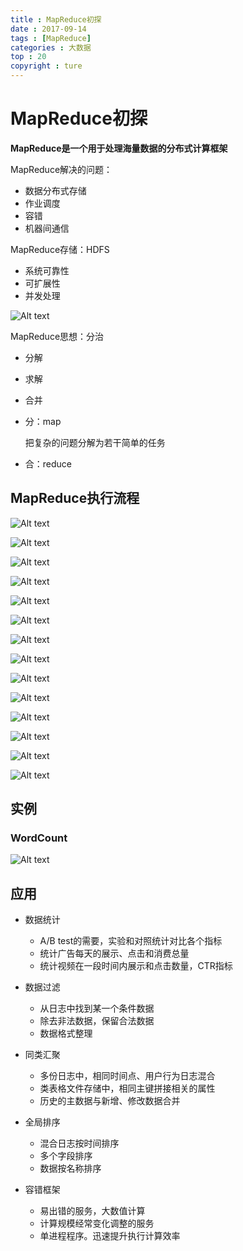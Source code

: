 ```yaml
---
title : MapReduce初探
date : 2017-09-14
tags : [MapReduce]
categories : 大数据
top : 20
copyright : ture
---
```


# MapReduce初探

**MapReduce是一个用于处理海量数据的分布式计算框架**

MapReduce解决的问题：
- 数据分布式存储
- 作业调度
- 容错
- 机器间通信

<!-- more-->

MapReduce存储：HDFS
- 系统可靠性
- 可扩展性
- 并发处理

![Alt text](/images/mr-learn/HDFS.png)

MapReduce思想：分治
- 分解

- 求解

- 合并

- 分：map

  把复杂的问题分解为若干简单的任务

- 合：reduce



## MapReduce执行流程

![Alt text](/images/mr-learn/MR1.png)

![Alt text](/images/mr-learn/MR2.png)

![Alt text](/images/mr-learn/MR3.png)

![Alt text](/images/mr-learn/MR4.png)

![Alt text](/images/mr-learn/MR5.png)

![Alt text](/images/mr-learn/MR6.png)

![Alt text](/images/mr-learn/MR7.png)

![Alt text](/images/mr-learn/MR8.png)

![Alt text](/images/mr-learn/MR9.png)

![Alt text](/images/mr-learn/MR10.png)

![Alt text](/images/mr-learn/MR11.png)

![Alt text](/images/mr-learn/MR12.png)

![Alt text](/images/mr-learn/MR13.png)

![Alt text](/images/mr-learn/MR14.png)



## 实例

### WordCount

![Alt text](/images/mr-learn/WordCount.png)



## 应用

- 数据统计
  - A/B test的需要，实验和对照统计对比各个指标
  - 统计广告每天的展示、点击和消费总量
  - 统计视频在一段时间内展示和点击数量，CTR指标


- 数据过滤
  - 从日志中找到某一个条件数据
  - 除去非法数据，保留合法数据
  - 数据格式整理


- 同类汇聚
  - 多份日志中，相同时间点、用户行为日志混合
  - 类表格文件存储中，相同主键拼接相关的属性
  - 历史的主数据与新增、修改数据合并


- 全局排序
  - 混合日志按时间排序
  - 多个字段排序
  - 数据按名称排序


- 容错框架
  - 易出错的服务，大数值计算
  - 计算规模经常变化调整的服务
  - 单进程程序。迅速提升执行计算效率

